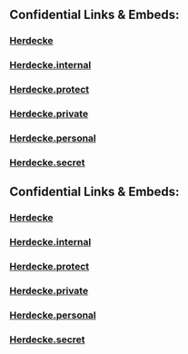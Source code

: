 ﻿
## Confidential Links & Embeds: 

### [Herdecke](../../../../../../../../../../../_public/Earth/Continent/Europe/Europe~Central/Germany/Germany~West/Nord_Rhein-Westfalen/counties~NW/Ennepe-Ruhr-Kreis/cities~Ennepe-Ruhr/Herdecke.md) 

### [Herdecke.internal](../../../../../../../../../../../_internal/Earth/Continent/Europe/Europe~Central/Germany/Germany~West/Nord_Rhein-Westfalen/counties~NW/Ennepe-Ruhr-Kreis/cities~Ennepe-Ruhr/Herdecke.internal.md) 

### [Herdecke.protect](../../../../../../../../../../../_protect/Earth/Continent/Europe/Europe~Central/Germany/Germany~West/Nord_Rhein-Westfalen/counties~NW/Ennepe-Ruhr-Kreis/cities~Ennepe-Ruhr/Herdecke.protect.md) 

### [Herdecke.private](../../../../../../../../../../../_private/Earth/Continent/Europe/Europe~Central/Germany/Germany~West/Nord_Rhein-Westfalen/counties~NW/Ennepe-Ruhr-Kreis/cities~Ennepe-Ruhr/Herdecke.private.md) 

### [Herdecke.personal](../../../../../../../../../../../_personal/Earth/Continent/Europe/Europe~Central/Germany/Germany~West/Nord_Rhein-Westfalen/counties~NW/Ennepe-Ruhr-Kreis/cities~Ennepe-Ruhr/Herdecke.personal.md) 

### [Herdecke.secret](../../../../../../../../../../../_secret/Earth/Continent/Europe/Europe~Central/Germany/Germany~West/Nord_Rhein-Westfalen/counties~NW/Ennepe-Ruhr-Kreis/cities~Ennepe-Ruhr/Herdecke.secret.md) 

## Confidential Links & Embeds: 

### [Herdecke](/_public/Earth/Continent/Europe/Europe~Central/Germany/Germany~West/Nord_Rhein-Westfalen/counties~NW/Ennepe-Ruhr-Kreis/cities~Ennepe-Ruhr/Herdecke.md) 

### [Herdecke.internal](/_internal/Earth/Continent/Europe/Europe~Central/Germany/Germany~West/Nord_Rhein-Westfalen/counties~NW/Ennepe-Ruhr-Kreis/cities~Ennepe-Ruhr/Herdecke.internal.md) 

### [Herdecke.protect](/_protect/Earth/Continent/Europe/Europe~Central/Germany/Germany~West/Nord_Rhein-Westfalen/counties~NW/Ennepe-Ruhr-Kreis/cities~Ennepe-Ruhr/Herdecke.protect.md) 

### [Herdecke.private](/_private/Earth/Continent/Europe/Europe~Central/Germany/Germany~West/Nord_Rhein-Westfalen/counties~NW/Ennepe-Ruhr-Kreis/cities~Ennepe-Ruhr/Herdecke.private.md) 

### [Herdecke.personal](/_personal/Earth/Continent/Europe/Europe~Central/Germany/Germany~West/Nord_Rhein-Westfalen/counties~NW/Ennepe-Ruhr-Kreis/cities~Ennepe-Ruhr/Herdecke.personal.md) 

### [Herdecke.secret](/_secret/Earth/Continent/Europe/Europe~Central/Germany/Germany~West/Nord_Rhein-Westfalen/counties~NW/Ennepe-Ruhr-Kreis/cities~Ennepe-Ruhr/Herdecke.secret.md) 
